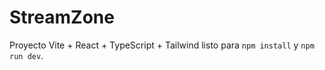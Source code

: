 # StreamZone
Proyecto Vite + React + TypeScript + Tailwind listo para `npm install` y `npm run dev`.
